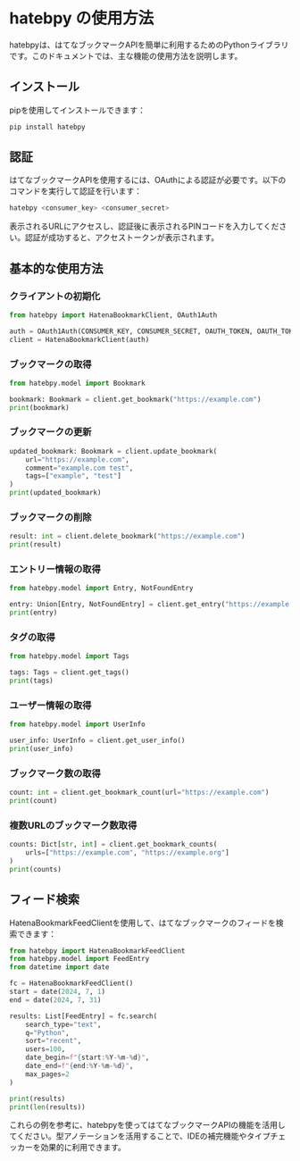 # hatebpy の使用方法

hatebpyは、はてなブックマークAPIを簡単に利用するためのPythonライブラリです。このドキュメントでは、主な機能の使用方法を説明します。

## インストール

pipを使用してインストールできます：

```bash
pip install hatebpy
```

## 認証

はてなブックマークAPIを使用するには、OAuthによる認証が必要です。以下のコマンドを実行して認証を行います：

```bash
hatebpy <consumer_key> <consumer_secret>
```

表示されるURLにアクセスし、認証後に表示されるPINコードを入力してください。認証が成功すると、アクセストークンが表示されます。

## 基本的な使用方法

### クライアントの初期化

```python
from hatebpy import HatenaBookmarkClient, OAuth1Auth

auth = OAuth1Auth(CONSUMER_KEY, CONSUMER_SECRET, OAUTH_TOKEN, OAUTH_TOKEN_SECRET)
client = HatenaBookmarkClient(auth)
```

### ブックマークの取得

```python
from hatebpy.model import Bookmark

bookmark: Bookmark = client.get_bookmark("https://example.com")
print(bookmark)
```

### ブックマークの更新

```python
updated_bookmark: Bookmark = client.update_bookmark(
    url="https://example.com",
    comment="example.com test",
    tags=["example", "test"]
)
print(updated_bookmark)
```

### ブックマークの削除

```python
result: int = client.delete_bookmark("https://example.com")
print(result)
```

### エントリー情報の取得

```python
from hatebpy.model import Entry, NotFoundEntry

entry: Union[Entry, NotFoundEntry] = client.get_entry("https://example.com")
print(entry)
```

### タグの取得

```python
from hatebpy.model import Tags

tags: Tags = client.get_tags()
print(tags)
```

### ユーザー情報の取得

```python
from hatebpy.model import UserInfo

user_info: UserInfo = client.get_user_info()
print(user_info)
```

### ブックマーク数の取得

```python
count: int = client.get_bookmark_count(url="https://example.com")
print(count)
```

### 複数URLのブックマーク数取得

```python
counts: Dict[str, int] = client.get_bookmark_counts(
    urls=["https://example.com", "https://example.org"]
)
print(counts)
```

## フィード検索

HatenaBookmarkFeedClientを使用して、はてなブックマークのフィードを検索できます：

```python
from hatebpy import HatenaBookmarkFeedClient
from hatebpy.model import FeedEntry
from datetime import date

fc = HatenaBookmarkFeedClient()
start = date(2024, 7, 1)
end = date(2024, 7, 31)

results: List[FeedEntry] = fc.search(
    search_type="text",
    q="Python",
    sort="recent",
    users=100,
    date_begin=f"{start:%Y-%m-%d}",
    date_end=f"{end:%Y-%m-%d}",
    max_pages=2
)

print(results)
print(len(results))
```

これらの例を参考に、hatebpyを使ってはてなブックマークAPIの機能を活用してください。型アノテーションを活用することで、IDEの補完機能やタイプチェッカーを効果的に利用できます。

